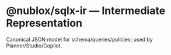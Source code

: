 # @nublox/sqlx-ir — Intermediate Representation

Canonical JSON model for schema/queries/policies; used by Planner/Studio/Copilot.
